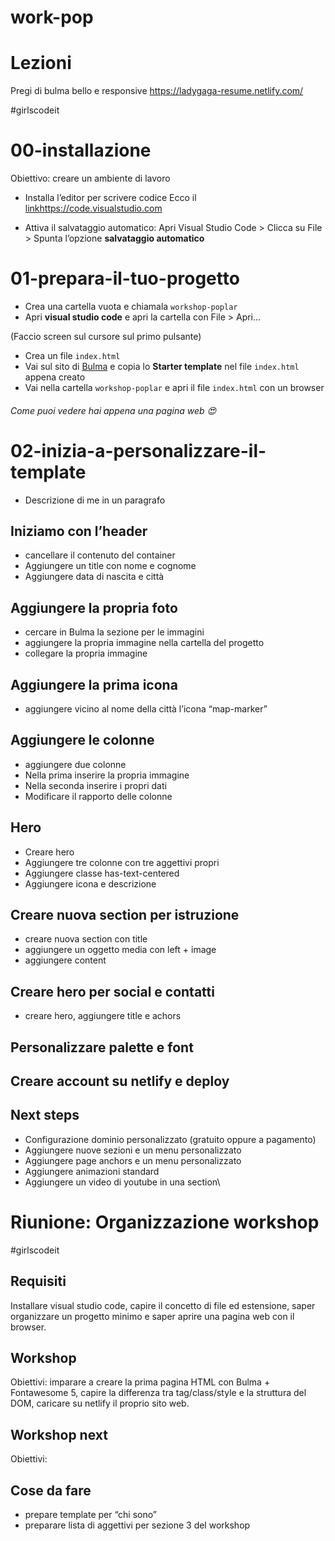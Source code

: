 # work-pop

# Lezioni
Pregi di bulma bello e responsive
https://ladygaga-resume.netlify.com/

#girlscodeit

# 00-installazione
Obiettivo: creare un ambiente di lavoro

* Installa l’editor per scrivere codice
Ecco il [link](https://code.visualstudio.com)https://code.visualstudio.com
- Attiva il salvataggio automatico:
Apri Visual Studio Code > Clicca su File > Spunta l’opzione **salvataggio automatico**

# 01-prepara-il-tuo-progetto
- Crea una cartella vuota e chiamala `workshop-poplar`
- Apri **visual studio code** e apri la cartella con File > Apri…

(Faccio screen sul cursore sul primo pulsante)

- Crea un file `index.html`
- Vai sul sito di [Bulma](https://bulma.io/documentation/overview/start/) e copia lo **Starter template** nel file `index.html` appena creato
- Vai nella cartella `workshop-poplar` e apri il file `index.html` con un browser
###### Come puoi vedere hai appena una pagina web 😍


# 02-inizia-a-personalizzare-il-template
- Descrizione di me in un paragrafo

## Iniziamo con l’header
- cancellare il contenuto del container
- Aggiungere un title con nome e cognome
- Aggiungere data di nascita e città

## Aggiungere la propria foto
- cercare in Bulma la sezione per le immagini
- aggiungere la propria immagine nella cartella del progetto
- collegare la propria immagine

## Aggiungere la prima icona
- aggiungere vicino al nome della città l’icona “map-marker”

## Aggiungere le colonne
- aggiungere due colonne
- Nella prima inserire la propria immagine
- Nella seconda inserire i propri dati
- Modificare il rapporto delle colonne

## Hero
- Creare hero
- Aggiungere tre colonne con tre aggettivi propri
- Aggiungere classe has-text-centered
- Aggiungere icona e descrizione

## Creare nuova section per istruzione
- creare nuova section con title
- aggiungere un oggetto media con left + image
- aggiungere content

## Creare hero per social e contatti
- creare hero, aggiungere title e achors

## Personalizzare palette e font

## Creare account su netlify e deploy

## Next steps
- Configurazione dominio personalizzato (gratuito oppure a pagamento)
- Aggiungere nuove sezioni e un menu personalizzato
- Aggiungere page anchors e un menu personalizzato
- Aggiungere animazioni standard
- Aggiungere un video di youtube in una section\
# Riunione: Organizzazione workshop
#girlscodeit

## Requisiti
Installare visual studio code, capire il concetto di file ed estensione, saper organizzare un progetto minimo e saper aprire una pagina web con il browser.

## Workshop
Obiettivi: imparare a creare la prima pagina HTML con Bulma + Fontawesome 5, capire la differenza tra tag/class/style e la struttura del DOM, caricare su netlify il proprio sito web.

## Workshop next
Obiettivi:


## Cose da fare
- prepare template per “chi sono”
- preparare lista di aggettivi per sezione 3 del workshop
